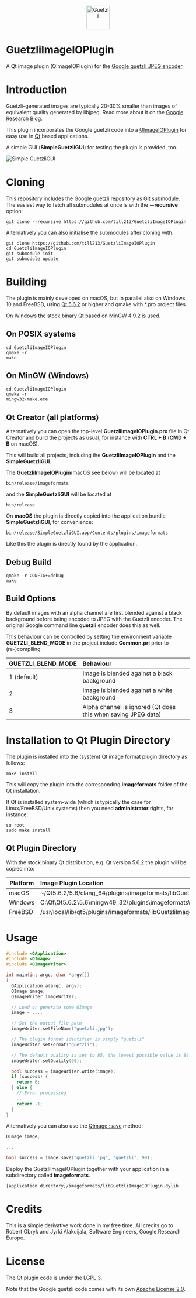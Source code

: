 <p align="center"><img src="https://cloud.githubusercontent.com/assets/203457/24553916/1f3f88b6-162c-11e7-990a-731b2560f15c.png" alt="Guetzli" width="64"></p>

# GuetzliImageIOPlugin

A Qt image plugin (QImageIOPlugin) for the [Google guetzli JPEG encoder](https://github.com/google/guetzli).

# Introduction

Guetzli-generated images are typically 20-30% smaller than images of equivalent quality generated by libjpeg.
Read more about it on the [Google Research Blog](https://research.googleblog.com/2017/03/announcing-guetzli-new-open-source-jpeg.html?m=1).

This plugin incorporates the Google guetzli code into a [QImageIOPlugin](http://doc.qt.io/qt-5/qimageioplugin.html)
for easy use in [Qt](https://www.qt.io/) based applications.

A simple GUI (__SimpleGuetzliGUI__) for testing the plugin is provided, too.

![Simple GuetzliGUI](https://github.com/till213/GuetzliImageIOPlugin/raw/main/doc/img/simpleguetzligui.png "Simple GuetzliGUI on FreeBSD")

# Cloning

This repository includes the Google guetzli repository as Git submodule. The easiest way to fetch all submodules
at once is with the __--recursive__ option:

```
git clone --recursive https://github.com/till213/GuetzliImageIOPlugin
```

Alternatively you can also initialise the submodules after cloning with:

```
git clone https://github.com/till213/GuetzliImageIOPlugin
cd GuetzliImageIOPlugin
git submodule init
git submodule update
```

# Building

The plugin is mainly developed on macOS, but in parallel also on Windows 10 and FreeBSD, using
[Qt 5.6.2](https://www.qt.io/download/) or higher and qmake with *.pro project files.

On Windows the stock binary Qt based on MinGW 4.9.2 is used.

## On POSIX systems

```
cd GuetzliImageIOPlugin
qmake -r
make
```

## On MinGW (Windows)

```
cd GuetzliImageIOPlugin
qmake -r
mingw32-make.exe
```

## Qt Creator (all platforms)

Alternatively you can open the top-level __GuetzliImageIOPlugin.pro__ file in Qt Creator
and build the projects as usual, for instance with __CTRL + B__ (__CMD + B__ on macOS).

This will build all projects, including the __GuetzliImageIOPlugin__ and the __SimpleGuetzliGUI__.

The __GuetzliImageIOPlugin__(macOS see below) will be located at

```
bin/release/imageformats
```
and the __SimpleGuetzliGUI__ will be located at

```
bin/release
```

On __macOS__ the plugin is directly copied into the application bundle __SimpleGuetzliGUI__,
for convenience:

```
bin/release/SimpleGuetzliGUI.app/Contents/plugins/imageformats
```

Like this the plugin is directly found by the application.

## Debug Build

```
qmake -r CONFIG+=debug
make
```

## Build Options

By default images with an alpha channel are first blended against a black
background before being encoded to JPEG with the Guetzli encoder. The original
Google command line __guetzli__ encoder does this as well.

This behaviour can be controlled by setting the environment variable
__GUETZLI_BLEND_MODE__ in the project include __Common.pri__ prior to (re-)compiling:

GUETZLI_BLEND_MODE | Behaviour |
----------- | :-------------------- |
1 (default) | Image is blended against a black background
2           | Image is blended against a white background
3           | Alpha channel is ignored (Qt does this when saving JPEG data)

# Installation to Qt Plugin Directory

The plugin is installed into the (system) Qt image format plugin directory as follows:

```
make install
```

This will copy the plugin into the corresponding __imageformats__ folder of the Qt installation.

If Qt is installed system-wide (which is typically the case for Linux/FreeBSD/Unix systems) then
you need __administrator__ rights, for instance:

```
su root
sudo make install
```

## Qt Plugin Directory

With the stock binary Qt distribution, e.g. Qt version 5.6.2 the plugin will be copied into:

Platform    | Image Plugin Location |
----------- | :-------------------- |
macOS       | ~/Qt5.6.2/5.6/clang_64/plugins/imageformats/libGuetzliImageIOPlugin.dylib
Windows     | C:\Qt\Qt5.6.2\5.6\mingw49_32\plugins\imageformats\GuetzliIOPlugin.dll
FreeBSD     | /usr/local/lib/qt5/plugins/imageformats/libGuetzliImageIOPlugin.so

# Usage

```C++
#include <QApplication>
#include <QImage>
#include <QImageWriter>

int main(int argc, char *argv[])
{
  QApplication a(argc, argv);
  QImage image;
  QImageWriter imageWriter;

  // Load or generate some QImage
  image = ...;

  // Set the output file path
  imageWriter.setFileName("guetzli.jpg");

  // The plugin format identifier is simply "guetzli"
  imageWriter.setFormat("guetzli");

  // The default quality is set to 85, the lowest possible value is 84
  imageWriter.setQuality(90);

  bool success = imageWriter.write(image);
  if (success) {
    return 0;
  } else {
    // Error processing
    ...
    return -1;
  }
}
```

Alternatively you can also use the [QImage::save](http://doc.qt.io/qt-5/qimage.html#save) method:

```C++
QImage image;

...

bool success = image.save("guetzli.jpg", "guetzli", 90);
```

Deploy the GuetzliImageIOPlugin together with your application in a subdirectory called __imageformats__.

```
[application directory]/imageformats/libGuetzliImageIOPlugin.dylib
```

# Credits

This is a simple derivative work done in my free time. All credits go to Robert Obryk and Jyrki Alakuijala, Software Engineers, Google Research Europe.

# License

The Qt plugin code is under the [LGPL 3](LICENSE).

Note that the Google guetzli code comes with its own [Apache License 2.0](https://github.com/google/guetzli/blob/master/LICENSE).



